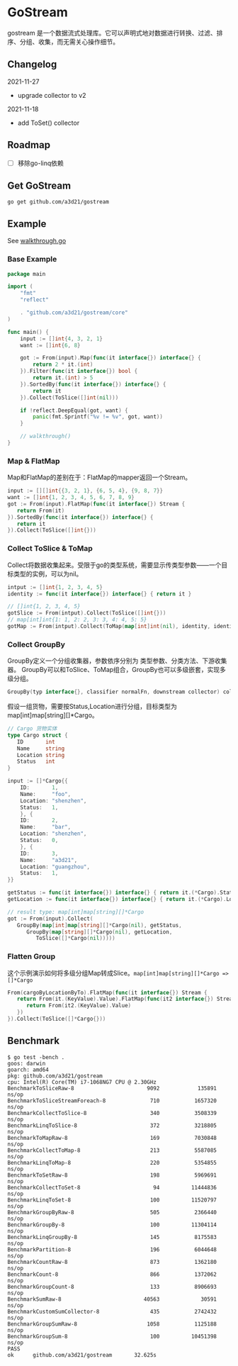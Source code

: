 # GoStream

gostream 是一个数据流式处理库。它可以声明式地对数据进行转换、过滤、排序、分组、收集，而无需关心操作细节。

## Changelog
2021-11-27
- upgrade collector to v2 

2021-11-18
- add ToSet() collector

## Roadmap
- [ ] 移除go-linq依赖

## Get GoStream

```
go get github.com/a3d21/gostream
```

## Example

See [walkthrough.go](./example/walkthrough.go)

### Base Example

```go
package main

import (
	"fmt"
	"reflect"

	. "github.com/a3d21/gostream/core"
)

func main() {
	input := []int{4, 3, 2, 1}
	want := []int{6, 8}

	got := From(input).Map(func(it interface{}) interface{} {
		return 2 * it.(int)
	}).Filter(func(it interface{}) bool {
		return it.(int) > 5
	}).SortedBy(func(it interface{}) interface{} {
		return it
	}).Collect(ToSlice([]int(nil)))

	if !reflect.DeepEqual(got, want) {
		panic(fmt.Sprintf("%v != %v", got, want))
	}

	// walkthrough()
}
```


### Map & FlatMap

Map和FlatMap的差别在于：FlatMap的mapper返回一个Stream。

```go
input := [][]int{{3, 2, 1}, {6, 5, 4}, {9, 8, 7}}
want := []int{1, 2, 3, 4, 5, 6, 7, 8, 9}
got := From(input).FlatMap(func(it interface{}) Stream {
   return From(it)
}).SortedBy(func(it interface{}) interface{} {
   return it
}).Collect(ToSlice([]int{}))
```

### Collect ToSlice & ToMap

Collect将数据收集起来。受限于go的类型系统，需要显示传类型参数——一个目标类型的实例，可以为nil。

```go
intput := []int{1, 2, 3, 4, 5}
identity := func(it interface{}) interface{} { return it }

// []int{1, 2, 3, 4, 5}
gotSlice := From(intput).Collect(ToSlice([]int{}))
// map[int]int{1: 1, 2: 2, 3: 3, 4: 4, 5: 5}
gotMap := From(intput).Collect(ToMap(map[int]int(nil), identity, identity))
```

### Collect GroupBy
GroupBy定义一个分组收集器，参数依序分别为 类型参数、分类方法、下游收集器。
GroupBy可以和ToSlice、ToMap组合，GroupBy也可以多级嵌套，实现多级分组。
```go
GroupBy(typ interface{}, classifier normalFn, downstream collector) collector
```

假设一组货物，需要按Status,Location进行分组，目标类型为 map[int]map[string][]*Cargo。

```go
// Cargo 货物实体
type Cargo struct {
   ID       int
   Name     string
   Location string
   Status   int
}

input := []*Cargo{{
    ID:       1,
    Name:     "foo",
    Location: "shenzhen",
    Status:   1,
    }, {
    ID:       2,
    Name:     "bar",
    Location: "shenzhen",
    Status:   0,
    }, {
    ID:       3,
    Name:     "a3d21",
    Location: "guangzhou",
    Status:   1,
}}

```

```go
getStatus := func(it interface{}) interface{} { return it.(*Cargo).Status }
getLocation := func(it interface{}) interface{} { return it.(*Cargo).Location }

// result type: map[int]map[string][]*Cargo
got := From(input).Collect(
   GroupBy(map[int]map[string][]*Cargo(nil), getStatus,
      GroupBy(map[string][]*Cargo(nil), getLocation,
         ToSlice([]*Cargo(nil)))))
```

### Flatten Group

这个示例演示如何将多级分组Map转成Slice。`map[int]map[string][]*Cargo => []*Cargo`

```go
From(cargoByLocationByTo).FlatMap(func(it interface{}) Stream {
   return From(it.(KeyValue).Value).FlatMap(func(it2 interface{}) Stream {
      return From(it2.(KeyValue).Value)
   })
}).Collect(ToSlice([]*Cargo{}))
```


## Benchmark
```
$ go test -bench .
goos: darwin
goarch: amd64
pkg: github.com/a3d21/gostream
cpu: Intel(R) Core(TM) i7-1068NG7 CPU @ 2.30GHz
BenchmarkToSliceRaw-8                       9092            135891 ns/op
BenchmarkToSliceStreamForeach-8              710           1657320 ns/op
BenchmarkCollectToSlice-8                    340           3508339 ns/op
BenchmarkLinqToSlice-8                       372           3218805 ns/op
BenchmarkToMapRaw-8                          169           7030848 ns/op
BenchmarkCollectToMap-8                      213           5587085 ns/op
BenchmarkLinqToMap-8                         220           5354855 ns/op
BenchmarkToSetRaw-8                          198           5969691 ns/op
BenchmarkCollectToSet-8                       94          11444836 ns/op
BenchmarkLinqToSet-8                         100          11520797 ns/op
BenchmarkGroupByRaw-8                        505           2366440 ns/op
BenchmarkGroupBy-8                           100          11304114 ns/op
BenchmarkLinqGroupBy-8                       145           8175583 ns/op
BenchmarkPartition-8                         196           6044648 ns/op
BenchmarkCountRaw-8                          873           1362180 ns/op
BenchmarkCount-8                             866           1372062 ns/op
BenchmarkGroupCount-8                        133           8906693 ns/op
BenchmarkSumRaw-8                          40563             30591 ns/op
BenchmarkCustomSumCollector-8                435           2742432 ns/op
BenchmarkGroupSumRaw-8                      1058           1125188 ns/op
BenchmarkGroupSum-8                          100          10451398 ns/op
PASS
ok      github.com/a3d21/gostream       32.625s
```
